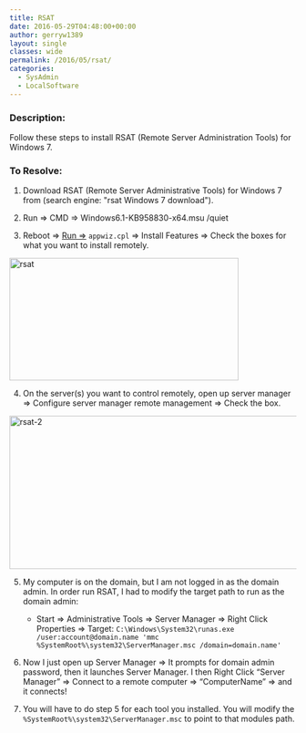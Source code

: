 ```yaml
---
title: RSAT
date: 2016-05-29T04:48:00+00:00
author: gerryw1389
layout: single
classes: wide
permalink: /2016/05/rsat/
categories:
  - SysAdmin
  - LocalSoftware
---
```

<!--more-->

### Description:

Follow these steps to install RSAT (Remote Server Administration Tools) for Windows 7.

### To Resolve:

1. Download RSAT (Remote Server Administrative Tools) for Windows 7 from (search engine: "rsat Windows 7 download").

2. Run => CMD => Windows6.1-KB958830-x64.msu /quiet

3. Reboot => [Run =>](https://automationadmin.com/2016/05/command-prompt-overview/) `appwiz.cpl` => Install Features => Check the boxes for what you want to install remotely.

  <img class="alignnone size-full wp-image-692" src="https://automationadmin.com/assets/images/uploads/2016/09/rsat.png" alt="rsat" width="402" height="215" srcset="https://automationadmin.com/assets/images/uploads/2016/09/rsat.png 402w, https://automationadmin.com/assets/images/uploads/2016/09/rsat-300x160.png 300w" sizes="(max-width: 402px) 100vw, 402px" />

4. On the server(s) you want to control remotely, open up server manager => Configure server manager remote management => Check the box.

  <img class="alignnone size-full wp-image-693" src="https://automationadmin.com/assets/images/uploads/2016/09/rsat-2.png" alt="rsat-2" width="585" height="269" srcset="https://automationadmin.com/assets/images/uploads/2016/09/rsat-2.png 585w, https://automationadmin.com/assets/images/uploads/2016/09/rsat-2-300x138.png 300w" sizes="(max-width: 585px) 100vw, 585px" />

5. My computer is on the domain, but I am not logged in as the domain admin. In order run RSAT, I had to modify the target path to run as the domain admin:

   - Start => Administrative Tools => Server Manager => Right Click Properties => Target: `C:\Windows\System32\runas.exe /user:account@domain.name 'mmc %SystemRoot%\system32\ServerManager.msc /domain=domain.name'`

6. Now I just open up Server Manager => It prompts for domain admin password, then it launches Server Manager. I then Right Click &#8220;Server Manager&#8221; => Connect to a remote computer => &#8220;ComputerName&#8221; => and it connects!

7. You will have to do step 5 for each tool you installed. You will modify the `%SystemRoot%\system32\ServerManager.msc` to point to that modules path.